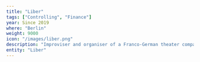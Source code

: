 ```yaml
---
title: "Liber"
tags: ["Controlling", "Finance"]
year: Since 2019
where: "Berlin"
weight: 9000
icon: "/images/liber.png"
description: "Improviser and organiser of a Franco-German theater company"
entity: "Liber"
---
```

